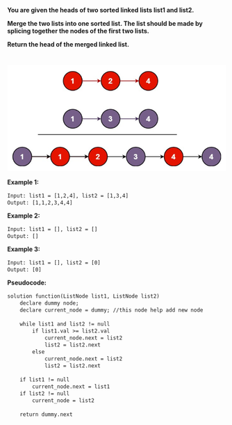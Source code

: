**You are given the heads of two sorted linked lists list1 and list2.**

**Merge the two lists into one sorted list. The list should be made by splicing together the nodes of the first two lists.**

**Return the head of the merged linked list.**
#
![Merge Two Sorted Lists Visualization](pictures/21.png)

**Example 1:**

    Input: list1 = [1,2,4], list2 = [1,3,4]
    Output: [1,1,2,3,4,4]

**Example 2:**

    Input: list1 = [], list2 = []
    Output: []

**Example 3:**

    Input: list1 = [], list2 = [0]
    Output: [0]

**Pseudocode:**
```fake_code
solution function(ListNode list1, ListNode list2) 
    declare dummy node;
    declare current_node = dummy; //this node help add new node

    while list1 and list2 != null
        if list1.val >= list2.val 
            current_node.next = list2
            list2 = list2.next
        else 
            current_node.next = list2
            list2 = list2.next
    
    if list1 != null
        current_node.next = list1
    if list2 != null
        current_node = list2
    
    return dummy.next